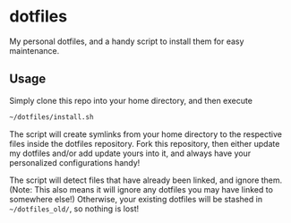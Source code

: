 dotfiles
========

My personal dotfiles, and a handy script to install them for easy maintenance.

Usage
-----

Simply clone this repo into your home directory, and then execute
```bash
~/dotfiles/install.sh
```

The script will create symlinks from your home directory to the respective files inside
the dotfiles repository. Fork this repository, then either update my dotfiles and/or add
update yours into it, and always have your personalized configurations handy!

The script will detect files that have already been linked, and ignore them. (Note: This
also means it will ignore any dotfiles you may have linked to somewhere else!) Otherwise,
your existing dotfiles will be stashed in `~/dotfiles_old/`, so nothing is lost!
